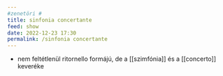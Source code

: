 ```yaml
---
#zenetöri #
title: sinfonia concertante
feed: show
date: 2022-12-23 17:30
permalink: /sinfonia concertante
---
```


- nem feltétlenül ritornello formájú, de a [[szimfónia]] és a [[concerto]] keveréke